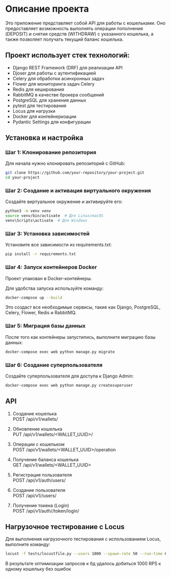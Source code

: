 # Описание проекта
Это приложение представляет собой API для работы с кошельками. Оно предоставляет возможность выполнять операции пополнения (DEPOSIT)
и снятия средств (WITHDRAW) с указанного кошелька, а также позволяет получать текущий баланс кошелька.

## Проект использует стек технологий:

- Django REST Framework (DRF) для реализации API
- Djoser для работы с аутентификацией
- Celery для обработки асинхронных задач
- Flower для мониторинга задач Celery
- Redis для кеширования
- RabbitMQ в качестве брокера сообщений
- PostgreSQL для хранения данных
- pytest для тестирования
- Locus для нагрузки
- Docker для контейнеризации
- Pydantic Settings для конфигурации

## Установка и настройка

### Шаг 1: Клонирование репозитория
Для начала нужно клонировать репозиторий с GitHub:
```bash
git clone https://github.com/your-repository/your-project.git
cd your-project
```

### Шаг 2: Создание и активация виртуального окружения
Создайте виртуальное окружение и активируйте его:

```bash
python3 -m venv venv
source venv/bin/activate  # Для Linux/macOS
venv\Scripts\activate  # Для Windows
```

### Шаг 3: Установка зависимостей
Установите все зависимости из requirements.txt:
```bash
pip install -r requirements.txt
```

### Шаг 4: Запуск контейнеров Docker
Проект упакован в Docker-контейнеры.  

Для удобства запуска используйте команду:
```bash
docker-compose up --build
```
Это создаст все необходимые сервисы, такие как Django, PostgreSQL, Celery, Flower, Redis и RabbitMQ.

### Шаг 5: Миграция базы данных
После того как контейнеры запустились, выполните миграцию базы данных:
```bash
docker-compose exec web python manage.py migrate
```
### Шаг 6: Создание суперпользователя
Создайте суперпользователя для доступа к Django Admin:

```bash
docker-compose exec web python manage.py createsuperuser
```

## API
1. Создание кошелька  
POST /api/v1/wallets/

2. Обновление кошелька  
PUT /api/v1/wallets/<WALLET_UUID>/

3. Операции с кошельком  
POST /api/v1/wallets/<WALLET_UUID>/operation

4. Получение баланса кошелька  
GET /api/v1/wallets/<WALLET_UUID>

5. Регистрация пользователя  
POST /api/v1/auth/users/

7. Создание пользователя  
POST /api/v1//users/

6. Получение токена (Login)  
POST /api/v1/auth//token/login/

## Нагрузочное тестирование с Locus
Для выполнения нагрузочного тестирования с использованием Locus, выполните команду:

```bash
locust -f tests/locustfile.py --users 1000 --spawn-rate 50 --run-time 60 --host http://127.0.0.1:8000
```
В результате оптимизации запросов к бд удалось добиться 1000 RPS к одному кошельку без ошибок
